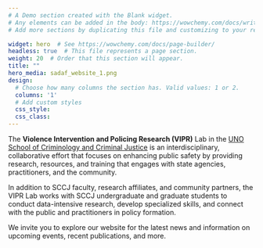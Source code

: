 ```yaml
---
# A Demo section created with the Blank widget.
# Any elements can be added in the body: https://wowchemy.com/docs/writing-markdown-latex/
# Add more sections by duplicating this file and customizing to your requirements.

widget: hero  # See https://wowchemy.com/docs/page-builder/
headless: true  # This file represents a page section.
weight: 20  # Order that this section will appear.
title: ""
hero_media: sadaf_website_1.png
design:
  # Choose how many columns the section has. Valid values: 1 or 2.
  columns: '1'
  # Add custom styles
  css_style:
  css_class:
---
```


The **Violence Intervention and Policing Research (VIPR)** Lab in the [UNO School of Criminology and Criminal Justice](https://www.unomaha.edu/college-of-public-affairs-and-community-service/criminology-and-criminal-justice/index.php) is an interdisciplinary, collaborative effort that focuses on enhancing public safety by providing research, resources, and training that engages with state agencies, practitioners, and the community. 

In addition to SCCJ faculty, research affiliates, and community partners, the VIPR Lab works with SCCJ undergraduate and graduate students to conduct data-intensive research, develop specialized skills, and connect with the public and practitioners in policy formation.

We invite you to explore our website for the latest news and information on upcoming events, recent publications, and more.
